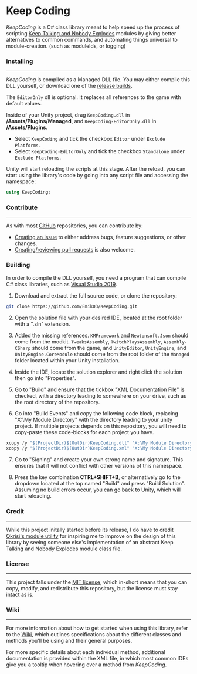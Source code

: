 # Keep Coding

*KeepCoding* is a C# class library meant to help speed up the process of scripting [Keep Talking and Nobody Explodes](https://keeptalkinggame.com/) modules by giving better alternatives to common commands, and automating things universal to module-creation. (such as moduleIds, or logging)

### Installing
---

*KeepCoding* is compiled as a Managed DLL file. You may either compile this DLL yourself, or download one of the [release builds](https://github.com/Emik03/KeepCodingAndNobodyExplodes/releases).

The `EditorOnly` dll is optional. It replaces all references to the game with default values.

Inside of your Unity project, drag `KeepCoding.dll` in **/Assets/Plugins/Managed**, and `KeepCoding-EditorOnly.dll` in **/Assets/Plugins**. 

- Select `KeepCoding` and tick the checkbox `Editor` under `Exclude Platforms`.
- Select `KeepCoding-EditorOnly` and tick the checkbox `Standalone` under `Exclude Platforms`.

Unity will start reloading the scripts at this stage. After the reload, you can start using the library's code by going into any script file and accessing the namespace:

```cs
using KeepCoding;
```

### Contribute
---

As with most [GitHub](https://github.com/) repositories, you can contribute by:
* [Creating an issue](https://github.com/Emik03/KeepCoding/issues) to either address bugs, feature suggestions, or other changes.
* [Creating/reviewing pull requests](https://github.com/Emik03/KeepCoding/pulls) is also welcome.

### Building

In order to compile the DLL yourself, you need a program that can compile C# class libraries, such as [Visual Studio 2019](https://visualstudio.microsoft.com/).

1. Download and extract the full source code, or clone the repository:

```bash
git clone https://github.com/Emik03/KeepCoding.git
```

2. Open the solution file with your desired IDE, located at the root folder with a ".sln" extension.

3. Added the missing references. `KMFramework` and `Newtonsoft.Json` should come from the modkit. `TweaksAssembly`, `TwitchPlaysAssembly`, `Assembly-CSharp` should come from the game, and `UnityEditor`, `UnityEngine`, and `UnityEngine.CoreModule` should come from the root folder of the `Managed` folder located within your Unity installation.

4. Inside the IDE, locate the solution explorer and right click the solution then go into "Properties".

5. Go to "Build" and ensure that the tickbox "XML Documentation File" is checked, with a directory leading to somewhere on your drive, such as the root directory of the repository.

6. Go into "Build Events" and copy the following code block, replacing "X:\My Module Directory\" with the directory leading to your unity project. If multiple projects depends on this repository, you will need to copy-paste these code-blocks for each project you have.

```cs
xcopy /y "$(ProjectDir)$(OutDir)KeepCoding.dll" "X:\My Module Directory\Assets\Plugins\Managed"
xcopy /y "$(ProjectDir)$(OutDir)KeepCoding.xml" "X:\My Module Directory\Assets\Plugins\Managed"
```

7. Go to "Signing" and create your own strong name and signature. This ensures that it will not conflict with other versions of this namespace.

8. Press the key combination **CTRL+SHIFT+B**, or alternatively go to the dropdown located at the top named "Build" and press "Build Solution". Assuming no build errors occur, you can go back to Unity, which will start reloading.

### Credit
---

While this project initally started before its release, I do have to credit [Qkrisi's module utility](https://github.com/Qkrisi/ktane-module-utils) for inspiring me to improve on the design of this library by seeing someone else's implementation of an abstract Keep Talking and Nobody Explodes module class file.

### License
---

This project falls under the [MIT license](https://github.com/Emik03/KeepCoding/blob/main/LICENSE.md), which in-short means that you can copy, modify, and redistribute this repository, but the license must stay intact as is.

### Wiki
---

For more information about how to get started when using this library, refer to the [Wiki](https://github.com/Emik03/KeepCoding/wiki), which outlines specifications about the different classes and methods you'll be using and their general purposes.

For more specific details about each individual method, additional documentation is provided within the XML file, in which most common IDEs give you a tooltip when hovering over a method from *KeepCoding*.
